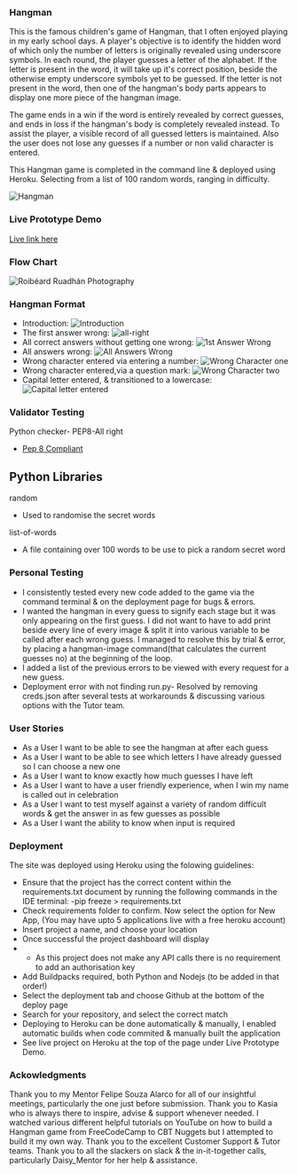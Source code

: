 ### Hangman 
This is the famous children's game of Hangman, that I often enjoyed playing in my early school days. A player's objective is 
to identify the hidden word of which only the number of letters is originally revealed using underscore symbols. In each 
round, the player guesses a letter of the alphabet. If the letter is present in the word, it will take up 
it's correct position, beside the otherwise empty underscore symbols yet to be guessed. If the letter is not present in the word, then one of the hangman's body parts appears to display one more piece of the hangman image. 

The game ends in a win if the word is entirely revealed by correct guesses, and ends in loss if the hangman's body is 
completely revealed instead. To assist the player, a visible record of all guessed letters is maintained. Also the user does 
not lose any guesses if a number or non valid character is entered.

This Hangman game is completed in the command line & deployed using Heroku.
Selecting from a list of 100 random words, ranging in difficulty.

![Hangman](images/responsive.png)  

### Live Prototype Demo
[Live link here](https://hangman-new.herokuapp.com/)

### Flow Chart
![Roibéard Ruadhán Photography](images/flow-diagram.jpg) 

### Hangman Format
- Introduction:
![Introduction](images/name-request.jpg) 
- The first answer wrong:
![all-right](images/name-request.jpg) 
- All correct answers without getting one wrong:
![1st Answer Wrong](images/1st-answer-wrong.jpg) 
- All answers wrong:
![All Answers Wrong](images/all-answers-wrong.jpg) 
- Wrong character entered via entering a number:
![Wrong Character one](images/num-entered.jpg)
- Wrong character entered,via a question mark:
![Wrong Character two](images/question.jpg)
- Capital letter entered, & transitioned to a lowercase:
![Capital letter entered](images/capital-letter.jpg)

### Validator Testing
Python checker- PEP8-All right
- [Pep 8 Compliant](http://pep8online.com/checkresult)

## Python Libraries
random
- Used to randomise the secret words

list-of-words
- A file containing over 100 words to be use to pick a random secret word

### Personal Testing
- I consistently tested every new code added to the game via the command terminal & on the deployment page for bugs & errors.
- I wanted the hangman in every guess to signify each stage but it was only appearing on the first guess. I did not want to
have to add print beside every line of every image & split it into various variable to be called after each wrong guess. 
I managed to resolve this by trial & error, by placing a hangman-image command(that calculates the current guesses no) at the beginning of the loop.
- I added a list of the previous errors to be viewed with every request for a new guess.
- Deployment error with not finding run.py- Resolved by removing creds.json after several tests at workarounds & discussing various options with the Tutor team.

### User Stories 
- As a User I want to be able to see the hangman at after each guess
- As a User I want to be able to see which letters I have already guessed so I can choose a new one
- As a User I want to know exactly how much guesses I have left
- As a User I want to have a user friendly experience, when I win my name is called out in celebration
- As a User I want to test myself against a variety of random difficult words & get the answer in as few guesses as possible
- As a User I want the ability to know when input is required

### Deployment
The site was deployed using Heroku using the folowing guidelines:
- Ensure that the project has the correct content within the requirements.txt document by running the following commands in the IDE terminal: -pip freeze > requirements.txt
- Check requirements folder to confirm. Now select the option for New App, (You may have upto 5 applications live with a free heroku account)
- Insert project a name, and choose your location
- Once successful the project dashboard will display
- * As this project does not make any API calls there is no requirement to add an authorisation key
- Add Buildpacks required, both Python and Nodejs (to be added in that order!)
- Select the deployment tab and choose Github at the bottom of the deploy page
- Search for your repository, and select the correct match
- Deploying to Heroku can be done automatically & manually, I enabled automatic builds when code commited & manually built the application
- See live project on Heroku at the top of the page under Live Prototype Demo.

### Ackowledgments
Thank you to my Mentor Felipe Souza Alarco for all of our insightful meetings, particularly the one just before submission.
Thank you to Kasia who is always there to inspire, advise & support whenever needed.
I watched various different helpful tutorials on YouTube on how to build a Hangman game from FreeCodeCamp to CBT Nuggets but I attempted to build it my own way.
Thank you to the excellent Customer Support & Tutor teams. Thank you to all the slackers on slack & the in-it-together calls, particularly Daisy_Mentor for her help & assistance.